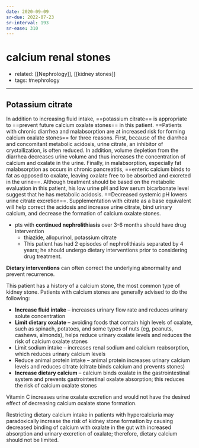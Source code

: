```yaml
---
date: 2020-09-09
sr-due: 2022-07-23
sr-interval: 193
sr-ease: 310
---
```


# calcium renal stones

- related: [[Nephrology]], [[kidney stones]]
- tags: #nephrology
---

## Potassium citrate

In addition to increasing fluid intake, ==potassium citrate== is appropriate to ==prevent future calcium oxalate stones== in this patient. ==Patients with chronic diarrhea and malabsorption are at increased risk for forming calcium oxalate stones== for three reasons. First, because of the diarrhea and concomitant metabolic acidosis, urine citrate, an inhibitor of crystallization, is often reduced. In addition, volume depletion from the diarrhea decreases urine volume and thus increases the concentration of calcium and oxalate in the urine. Finally, in malabsorption, especially fat malabsorption as occurs in chronic pancreatitis, ==enteric calcium binds to fat as opposed to oxalate, leaving oxalate free to be absorbed and excreted in the urine==. Although treatment should be based on the metabolic evaluation in this patient, his low urine pH and low serum bicarbonate level suggest that he has metabolic acidosis. ==Decreased systemic pH lowers urine citrate excretion==. Supplementation with citrate as a base equivalent will help correct the acidosis and increase urine citrate, bind urinary calcium, and decrease the formation of calcium oxalate stones.

- pts with **continued nephrolithiasis** over 3-6 months should have drug intervention
	- thiazide, allopurinol, potassium citrate
	- This patient has had 2 episodes of nephrolithiasis separated by 4 years; he should undergo dietary interventions prior to considering drug treatment.

**Dietary interventions** can often correct the underlying abnormality and prevent recurrence.

This patient has a history of a calcium stone, the most common type of kidney stone.  Patients with calcium stones are generally advised to do the following:

- **Increase fluid intake** – increases urinary flow rate and reduces urinary solute concentration
- **Limit dietary oxalate** – avoiding foods that contain high levels of oxalate, such as spinach, potatoes, and some types of nuts (eg, peanuts, cashews, almonds), helps reduce urinary oxalate levels and reduces the risk of calcium oxalate stones
- Limit sodium intake – increases renal sodium and calcium reabsorption, which reduces urinary calcium levels
- Reduce animal protein intake – animal protein increases urinary calcium levels and reduces citrate (citrate binds calcium and prevents stones)
- **Increase dietary calcium** – calcium binds oxalate in the gastrointestinal system and prevents gastrointestinal oxalate absorption; this reduces the risk of calcium oxalate stones

Vitamin C increases urine oxalate excretion and would not have the desired effect of decreasing calcium oxalate stone formation.

Restricting dietary calcium intake in patients with hypercalciuria may paradoxically increase the risk of kidney stone formation by causing decreased binding of calcium with oxalate in the gut with increased absorption and urinary excretion of oxalate; therefore, dietary calcium should not be limited.
